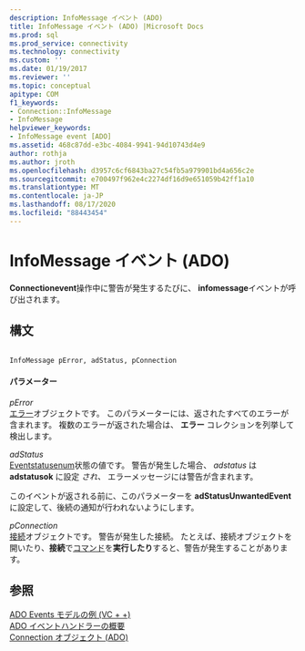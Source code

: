 ```yaml
---
description: InfoMessage イベント (ADO)
title: InfoMessage イベント (ADO) |Microsoft Docs
ms.prod: sql
ms.prod_service: connectivity
ms.technology: connectivity
ms.custom: ''
ms.date: 01/19/2017
ms.reviewer: ''
ms.topic: conceptual
apitype: COM
f1_keywords:
- Connection::InfoMessage
- InfoMessage
helpviewer_keywords:
- InfoMessage event [ADO]
ms.assetid: 468c87dd-e3bc-4084-9941-94d10743d4e9
author: rothja
ms.author: jroth
ms.openlocfilehash: d3957c6cf6843ba27c54fb5a979901bd4a656c2e
ms.sourcegitcommit: e700497f962e4c2274df16d9e651059b42ff1a10
ms.translationtype: MT
ms.contentlocale: ja-JP
ms.lasthandoff: 08/17/2020
ms.locfileid: "88443454"
---
```

# <a name="infomessage-event-ado"></a>InfoMessage イベント (ADO)
**Connectionevent**操作中に警告が発生するたびに、 **infomessage**イベントが呼び出されます。  
  
## <a name="syntax"></a>構文  
  
```  
  
InfoMessage pError, adStatus, pConnection  
```  
  
#### <a name="parameters"></a>パラメーター  
 *pError*  
 [エラー](../../../ado/reference/ado-api/error-object.md)オブジェクトです。 このパラメーターには、返されたすべてのエラーが含まれます。 複数のエラーが返された場合は、 **エラー** コレクションを列挙して検出します。  
  
 *adStatus*  
 [Eventstatusenum](../../../ado/reference/ado-api/eventstatusenum.md)状態の値です。 警告が発生した場合、 *adstatus* は **adstatusok** に設定 *され、* エラーメッセージには警告が含まれます。  
  
 このイベントが返される前に、このパラメーターを **adStatusUnwantedEvent** に設定して、後続の通知が行われないようにします。  
  
 *pConnection*  
 [接続](../../../ado/reference/ado-api/connection-object-ado.md)オブジェクトです。 警告が発生した接続。 たとえば、接続オブジェクトを開いたり、**接続**で[コマンド](../../../ado/reference/ado-api/command-object-ado.md)を**実行したり**すると、警告が発生することがあります。  
  
## <a name="see-also"></a>参照  
 [ADO Events モデルの例 (VC + +)](../../../ado/reference/ado-api/ado-events-model-example-vc.md)   
 [ADO イベントハンドラーの概要](../../../ado/guide/data/ado-event-handler-summary.md)   
 [Connection オブジェクト (ADO)](../../../ado/reference/ado-api/connection-object-ado.md)
